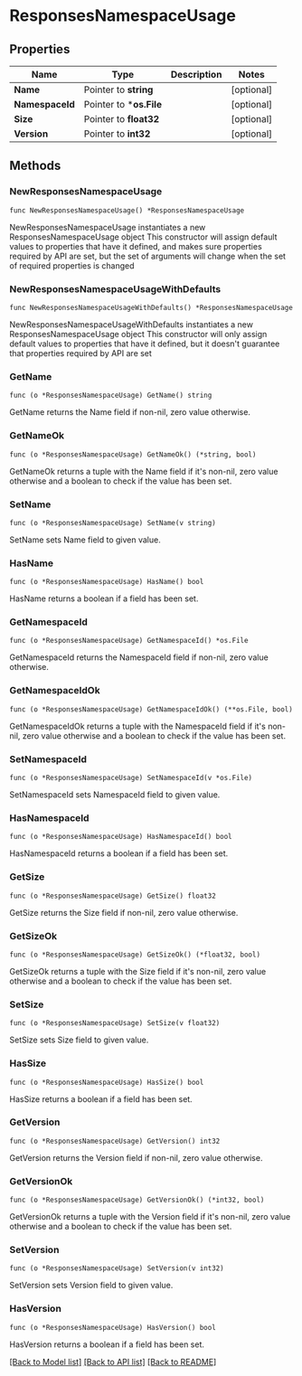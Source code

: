 # ResponsesNamespaceUsage

## Properties

Name | Type | Description | Notes
------------ | ------------- | ------------- | -------------
**Name** | Pointer to **string** |  | [optional] 
**NamespaceId** | Pointer to ***os.File** |  | [optional] 
**Size** | Pointer to **float32** |  | [optional] 
**Version** | Pointer to **int32** |  | [optional] 

## Methods

### NewResponsesNamespaceUsage

`func NewResponsesNamespaceUsage() *ResponsesNamespaceUsage`

NewResponsesNamespaceUsage instantiates a new ResponsesNamespaceUsage object
This constructor will assign default values to properties that have it defined,
and makes sure properties required by API are set, but the set of arguments
will change when the set of required properties is changed

### NewResponsesNamespaceUsageWithDefaults

`func NewResponsesNamespaceUsageWithDefaults() *ResponsesNamespaceUsage`

NewResponsesNamespaceUsageWithDefaults instantiates a new ResponsesNamespaceUsage object
This constructor will only assign default values to properties that have it defined,
but it doesn't guarantee that properties required by API are set

### GetName

`func (o *ResponsesNamespaceUsage) GetName() string`

GetName returns the Name field if non-nil, zero value otherwise.

### GetNameOk

`func (o *ResponsesNamespaceUsage) GetNameOk() (*string, bool)`

GetNameOk returns a tuple with the Name field if it's non-nil, zero value otherwise
and a boolean to check if the value has been set.

### SetName

`func (o *ResponsesNamespaceUsage) SetName(v string)`

SetName sets Name field to given value.

### HasName

`func (o *ResponsesNamespaceUsage) HasName() bool`

HasName returns a boolean if a field has been set.

### GetNamespaceId

`func (o *ResponsesNamespaceUsage) GetNamespaceId() *os.File`

GetNamespaceId returns the NamespaceId field if non-nil, zero value otherwise.

### GetNamespaceIdOk

`func (o *ResponsesNamespaceUsage) GetNamespaceIdOk() (**os.File, bool)`

GetNamespaceIdOk returns a tuple with the NamespaceId field if it's non-nil, zero value otherwise
and a boolean to check if the value has been set.

### SetNamespaceId

`func (o *ResponsesNamespaceUsage) SetNamespaceId(v *os.File)`

SetNamespaceId sets NamespaceId field to given value.

### HasNamespaceId

`func (o *ResponsesNamespaceUsage) HasNamespaceId() bool`

HasNamespaceId returns a boolean if a field has been set.

### GetSize

`func (o *ResponsesNamespaceUsage) GetSize() float32`

GetSize returns the Size field if non-nil, zero value otherwise.

### GetSizeOk

`func (o *ResponsesNamespaceUsage) GetSizeOk() (*float32, bool)`

GetSizeOk returns a tuple with the Size field if it's non-nil, zero value otherwise
and a boolean to check if the value has been set.

### SetSize

`func (o *ResponsesNamespaceUsage) SetSize(v float32)`

SetSize sets Size field to given value.

### HasSize

`func (o *ResponsesNamespaceUsage) HasSize() bool`

HasSize returns a boolean if a field has been set.

### GetVersion

`func (o *ResponsesNamespaceUsage) GetVersion() int32`

GetVersion returns the Version field if non-nil, zero value otherwise.

### GetVersionOk

`func (o *ResponsesNamespaceUsage) GetVersionOk() (*int32, bool)`

GetVersionOk returns a tuple with the Version field if it's non-nil, zero value otherwise
and a boolean to check if the value has been set.

### SetVersion

`func (o *ResponsesNamespaceUsage) SetVersion(v int32)`

SetVersion sets Version field to given value.

### HasVersion

`func (o *ResponsesNamespaceUsage) HasVersion() bool`

HasVersion returns a boolean if a field has been set.


[[Back to Model list]](../README.md#documentation-for-models) [[Back to API list]](../README.md#documentation-for-api-endpoints) [[Back to README]](../README.md)


